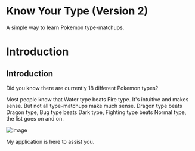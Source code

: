 # Know Your Type (Version 2)

A simple way to learn Pokemon type-matchups.

# Introduction<h2>Introduction</h2>

Did you know there are currently 18 different Pokemon types?

Most people know that Water type beats Fire type. It's intuitive and makes sense. But not all type-matchups make much sense. Dragon type beats Dragon type, Bug type beats Dark type, Fighting type beats Normal type, the list goes on and on.

![image](https://github.com/finnjenn/knowYourTypeV2/assets/85904957/82ee2500-57bd-42e6-ac93-1d0e40b6b1b3)

My application is here to assist you.
